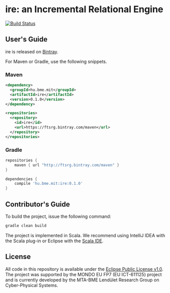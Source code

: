 # ire: an Incremental Relational Engine

[![Build Status](https://travis-ci.org/FTSRG/ire.svg)](https://travis-ci.org/FTSRG/ire)

## User's Guide

ire is released on [Bintray](https://bintray.com/ftsrg/maven/ire).

For Maven or Gradle, use the following snippets.

### Maven

```xml
<dependency>
  <groupId>hu.bme.mit</groupId>
  <artifactId>ire</artifactId>
  <version>0.1.0</version>
</dependency>

<repositories>
  <repository>
    <id>ire</id>
    <url>https://ftsrg.bintray.com/maven</url>
  </repository>
</repositories>
```

### Gradle

```groovy
repositories {
	maven { url "http://ftsrg.bintray.com/maven" }
}

dependencies {
	compile 'hu.bme.mit:ire:0.1.0'
}
```

## Contributor's Guide

To build the project, issue the following command:

```bash
gradle clean build
```

The project is implemented in Scala. We recommend using IntelliJ IDEA with the Scala plug-in or Eclipse with the [Scala IDE](http://scala-ide.org/).

## License

All code in this repository is available under the [Eclipse Public License v1.0](http://www.eclipse.org/legal/epl-v10.html). The project was supported by the MONDO EU FP7 (EU ICT-611125) project and is currently developed by the MTA-BME Lendület Research Group on Cyber-Physical Systems.
